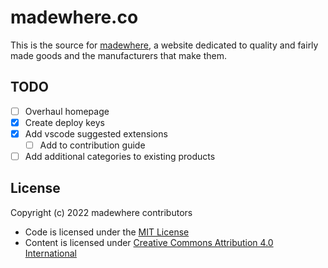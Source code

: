 # madewhere.co

This is the source for [madewhere][], a website dedicated to quality and fairly
made goods and the manufacturers that make them.

[madewhere]: https://madewhere.co/

## TODO

- [ ] Overhaul homepage
- [x] Create deploy keys
- [x] Add vscode suggested extensions
  - [ ] Add to contribution guide
- [ ] Add additional categories to existing products

## License

Copyright (c) 2022 madewhere contributors

- Code is licensed under the [MIT License](./LICENSE)
- Content is licensed under
  [Creative Commons Attribution 4.0 International](./static/LICENSE)
